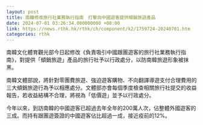```yaml
---
layout: post
title: 南韓修改旅行社業務執行指南　打擊向中國遊客提供傾銷旅遊產品
date: 2024-07-01 03:26:34.000000000 +08:00
link: https://news.rthk.hk/rthk/ch/component/k2/1759724-20240701.htm
categories: rthk
---
```


南韓文化體育觀光部今日起修改《負責吸引中國跟團遊客的旅行社業務執行指南》，對提供「傾銷旅遊」產品的旅行社予以行政處分，以防南韓旅遊形象被抹黑。

南韓文體部說，將針對零團費旅遊、強迫遊客購物、不向翻譯導遊支付合理費用的三大傾銷旅遊行為予以相應處分。文體部亦會每個季度檢查相關旅行社提交的收益報告，若收益結構不合理，將視為「低價遊」並予以行政處分。

今年以來，到訪南韓的中國遊客已超過去年全年的200萬人次，佔整體外國遊客的三成。而持有跟團遊簽證的中國遊客佔比超過一成，接近疫前的12%。
